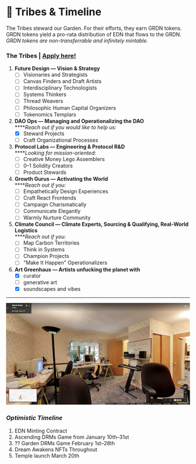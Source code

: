 # 🌟 Tribes & Timeline

The Tribes steward our Garden. For their efforts, they earn GRDN tokens. GRDN tokens yield a pro-rata distribution of EDN that flows to the GRDN. _GRDN tokens are non-transferrable and infinitely mintable._

### The Tribes | [Apply here!](https://edendao.typeform.com/vision-quest)

1. **Future Design — Vision & Strategy**
   * [ ] Visionaries and Strategists
   * [ ] Canvas Finders and Draft Artists
   * [ ] Interdisciplinary Technologists
   * [ ] Systems Thinkers
   * [ ] Thread Weavers
   * [ ] Philosophic Human Capital Organizers
   * [ ] Tokenomics Templars
2. **DAO Ops — Managing and Operationalizing the DAO**\
   ****_Reach out if you would like to help us:_
   * [x] Steward Projects
   * [ ] Craft Organizational Processes
3. **Protocol Labs — Engineering & Protocol R\&D**\
   ****_Looking for mission-oriented:_
   * [ ] Creative Money Lego Assemblers
   * [ ] 0–1 Solidity Creators
   * [ ] Product Stewards
4. **Growth Gurus — Activating the World**\
   ****_Reach out if you:_
   * [ ] Empathetically Design Experiences
   * [ ] Craft React Frontends
   * [ ] Campaign Charismatically
   * [ ] Communicate Elegantly
   * [ ] Warmly Nurture Community
5. **Climate Council — Climate Experts, Sourcing & Qualifying, Real-World Logistics**\
   ****_Reach out if you:_
   * [ ] Map Carbon Territories
   * [ ] Think in Systems
   * [ ] Champion Projects
   * [ ] "Make It Happen" Operationalizers
6. **Art Greenhaus — Artists unfucking the planet with**
   * [x] curator
   * [ ] generative art
   * [x] soundscapes and vibes

****

!["Working with the garage door open"](<../.gitbook/assets/image (13).png>)

### _Optimistic Timeline_

1. EDN Minting Contract
2. Ascending DRMs Game from January 10th–31st
3. ?? Garden DRMs Game February 1st–28th
4. Dream Awakens NFTs Throughout
5. Temple launch March 20th
